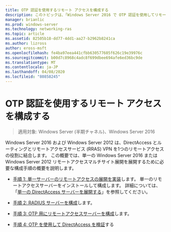 ```yaml
---
title: OTP 認証を使用するリモート アクセスを構成する
description: このトピックは、「Windows Server 2016 で OTP 認証を使用してリモートアクセスを展開する」の一部です。
manager: brianlic
ms.prod: windows-server
ms.technology: networking-ras
ms.topic: article
ms.assetid: 82505b18-dd77-4dd1-aa27-b2962b8241ca
ms.author: lizross
author: eross-msft
ms.openlocfilehash: fe4ba97eea441cfbb630577605f626c19e39976c
ms.sourcegitcommit: b00d7c8968c4adc8f699dbee694afe6ed36bc9de
ms.translationtype: MT
ms.contentlocale: ja-JP
ms.lasthandoff: 04/08/2020
ms.locfileid: "80858245"
---
```

# <a name="configure-remote-access-with-otp-authentication"></a>OTP 認証を使用するリモート アクセスを構成する

>適用対象: Windows Server (半期チャネル)、Windows Server 2016

 Windows Server 2016 および Windows Server 2012 は、DirectAccess とルーティングとリモートアクセスサービス (RRAS) VPN を1つのリモートアクセスの役割に結合します。 この概要では、単一の Windows Server 2016 または Windows Server 2012 リモートアクセスマルチサイト展開を展開するために必要な構成手順の概要を説明します。  


- [手順 1: 単一サーバーのリモートアクセスの展開を実装](../../multisite/configure/Step-1-Implement-a-Single-Server-Remote-Access-Deployment.md)します。 単一のリモートアクセスサーバーをインストールして構成します。 詳細については、「[単一の DirectAccess サーバーを展開する](https://technet.microsoft.com/windows-server-docs/networking/remote-access/directaccess/single-server-advanced/deploy-a-single-directaccess-server-with-advanced-settings)」を参照してください。

- [手順 2: RADIUS サーバーを構成](Step-2-Configure-the-RADIUS-Server.md)します。

- [手順 3: OTP 用にリモートアクセスサーバーを構成](Step-3-Configure-the-Remote-Access-Server-for-OTP.md)します。

- [手順 4: OTP を使用して DirectAccess を検証](Step-4-Verify-DirectAccess-with-OTP.md)する
  


